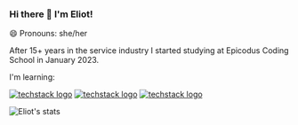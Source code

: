 ### Hi there 👋 I'm Eliot! 
😄 Pronouns: she/her

After 15+ years in the service industry I started studying at Epicodus Coding School in January 2023.

I'm learning:


[![techstack logo](https://readme-components.vercel.app/api?component=logo&logo=react)](https://github.com/harish-sethuraman/readme-components)
[![techstack logo](https://readme-components.vercel.app/api?component=logo&logo=CSharp)](https://github.com/harish-sethuraman/readme-components)
[![techstack logo](https://readme-components.vercel.app/api?component=logo&logo=Javascript)](https://github.com/harish-sethuraman/readme-components)

![Eliot's stats](https://github-readme-stats.vercel.app/api?username=elgrons&show_icons=true&theme=gruvbox)


<!--

Here are some ideas to get you started:

- 🔭 I’m currently working on ...
- 🌱 I’m currently learning ...
- 👯 I’m looking to collaborate on ...
- 🤔 I’m looking for help with ...
- 💬 Ask me about ...
- 📫 How to reach me: ...
- 😄 Pronouns: ...
- ⚡ Fun fact: ...
-->
